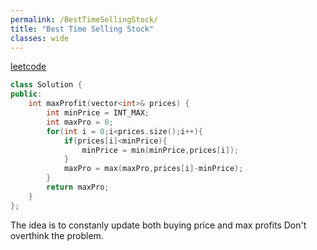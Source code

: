 ```yaml
---
permalink: /BestTimeSellingStock/
title: "Best Time Selling Stock"
classes: wide
---
```


[leetcode](https://leetcode.com/problems/best-time-to-buy-and-sell-stock/)

```cpp
class Solution {
public:
    int maxProfit(vector<int>& prices) {
        int minPrice = INT_MAX;
        int maxPro = 0;
        for(int i = 0;i<prices.size();i++){
            if(prices[i]<minPrice){
                minPrice = min(minPrice,prices[i]);
            }
            maxPro = max(maxPro,prices[i]-minPrice);
        }
        return maxPro;
    }
};
```
The idea is to constanly update both buying price and max profits
Don't overthink the problem.